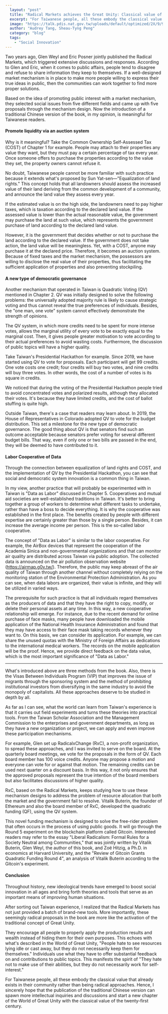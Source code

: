 ```yaml
---
  layout: "post"
  title: "Radical Markets achieves the Great Unity: Classical value of the twenty-first century"
  excerpt: "For Taiwanese people, all these embody the classical value that already exists in their community rather than being radical approaches."
  image: "https://talk.pdis.nat.gov.tw/uploads/default/optimized/2X/9/997ce7f4a6d8b61e62021dfad4ce3707a995f42b_2_1380x920.jpeg"
  author: "Audrey Tang, Sheau-Tyng Peng"
  category: "blog"
  tags: 
    - "Social Innovation"
---
```


Two years ago, Glen Weyl and Eric Posner jointly published the Radical Markets, which triggered extensive discussions and responses. According to Glen and Eric, when it comes to public affairs, people tend to disagree and refuse to share information they keep to themselves. If a well-designed market mechanism is in place to make more people willing to express their true ideas in public, then the communities can work together to find more proper solutions.

Based on the idea of promoting public interest with a market mechanism, they selected social issues from five different fields and came up with five proposals through the mechanism design. Now the introduction of a traditional Chinese version of the book, in my opinion, is meaningful for Taiwanese readers.

#### Promote liquidity via an auction system

Why is it meaningful? Take the Common Ownership Self-Assessed Tax (COST) of Chapter 1 for example. People may attach to their properties any value they want, but they must pay a certain percentage of tax every year. Once someone offers to purchase the properties according to the value they set, the property owners cannot refuse it.

No doubt, Taiwanese people cannot be more familiar with such practice because it extends what's proposed by Sun Yat-sen—"Equalization of land rights." This concept holds that all landowners should assess the increased value of their land deriving from the common development of a community, and announce the land value they assess every year.

If the estimated value is on the high side, the landowners need to pay higher taxes, which is taxation according to the declared land value. If the assessed value is lower than the actual reasonable value, the government may purchase the land at such value, which represents the government purchase of land according to the declared land value.

However, it is the government that decides whether or not to purchase the land according to the declared value. If the government does not take action, the land value will be meaningless. Yet, with a COST, anyone may purchase it at the declared price. Therefore, it becomes an auction system. Because of fixed taxes and the market mechanism, the possessors are willing to disclose the real value of their properties, thus facilitating the sufficient application of properties and also preventing stockpiling.

#### A new type of democratic governance

Another mechanism that operated in Taiwan is Quadratic Voting (QV) mentioned in Chapter 2. QV was initially designed to solve the following problems: the universally adopted majority rule is likely to cause strategic voting and thus cannot reveal the true preferences of individuals. Besides, the "one man, one vote" system cannot effectively demonstrate the strength of opinions.

The QV system, in which more credits need to be spent for more intense votes, allows the marginal utility of every vote to be exactly equal to the marginal cost. Then, it gives people greater motivation to vote according to their actual preferences to avoid wasting costs. Furthermore, the discussion of public topics will have a higher quality.

Take Taiwan's Presidential Hackathon for example. Since 2019, we have started using QV to vote for proposals. Each participant will get 99 credits. One vote costs one credit; four credits will buy two votes, and nine credits will buy three votes. In other words, the cost of a number of votes is its square in credits.

We noticed that during the voting of the Presidential Hackathon people tried to avoid concentrated votes and polarized results, although they allocated their votes. It's because they have limited credits, and the cost of ballot stuffing is quite high.

Outside Taiwan, there's a case that readers may learn about. In 2019, the House of Representatives in Colorado adopted QV to vote for the budget distribution. This set a milestone for the new type of democratic governance. The good thing about QV is that senators find such an outcome acceptable because senators prefer voting for several different budget bills. That way, even if only one or two bills are passed in the end, they will be deemed to have contributed to it.

#### Labor Cooperative of Data

Through the connection between equalization of land rights and COST, and the implementation of QV by the Presidential Hackathon, you can see that social and democratic system innovation is a common thing in Taiwan.

In my view, another practice that will probably be experimented with in Taiwan is "Data as Labor" discussed in Chapter 5. Cooperatives and mutual aid societies are well-established traditions in Taiwan. It's better to bring together a group of workers to determine what different tasks to undertake, rather than have a boss to decide everything. It is why the cooperative was established in the first place. The benefits created by people with different expertise are certainly greater than those by a single person. Besides, it can increase the average income per person. This is the so-called labor cooperative.

The concept of "Data as Labor" is similar to the labor cooperative. For example, the AirBox devices that represent the cooperation of the Academia Sinica and non-governmental organizations and that can monitor air quality are distributed across Taiwan via public adoption. The collected data is announced on the air pollution observation website (https://airmap.g0v.tw/). Therefore, the public may keep abreast of the air quality of Taiwan through another channel without completely relying on the monitoring station of the Environmental Protection Administration. As you can see, when data labors are organized, their value is infinite, and they will be utilized in varied ways.

The prerequisite for such practice is that all individuals regard themselves as the producers of data and that they have the right to copy, modify, or delete their personal assets at any time. In this way, a new cooperative relationship will emerge. For instance, due to the recent demand for online purchase of face masks, many people have downloaded the mobile application of the National Health Insurance Administration and found that they may have access to their face mask taking records whenever they want to. On this basis, we can consider its application. For example, we can share the unused quotas with the Ministry of Foreign Affairs as dedications to the international medical workers. The records on the mobile application will be the proof. Hence, we provide direct feedback on the data value, which is the most important significance of "Data as Labor."

---

What's introduced above are three methods from the book. Also, there is the Visas Between Individuals Program (VIP) that improves the issue of migrants through the sponsoring system and the method of prohibiting institutional investors from diversifying in the same industry to avoid the monopoly of capitalists. All these approaches deserve to be studied in depth by all.

As far as I can see, what the world can learn from Taiwan's experience is that it carries out field experiments and turns these theories into practical tools. From the Taiwan Scholar Association and the Management Commission to the enterprises and government departments, as long as they have a new organization or project, we can apply and even improve these participation mechanisms.

For example, Glen set up RadicalxChange (RxC), a non-profit organization, to spread these approaches, and I was invited to serve on the board. At the quarterly board meetings, we vote for the proposals in the form of QV. Each board member has 100 voice credits. Anyone may propose a motion and everyone can vote for or against that motion. The remaining credits can be used next quarter on a discount basis. In this way, it not only ensures that the approved proposals represent the true intention of the board members but also facilitates discussions of higher quality.

RxC, based on the Radical Markets, keeps studying how to use these mechanism designs to address the problem of resource allocation that both the market and the government fail to resolve. Vitalik Buterin, the founder of Ethereum and also the board member of RxC, developed the quadratic funding (QF), using the QV system.

This novel funding mechanism is designed to solve the free-rider problem that often occurs in the process of using public goods. It will go through the Round 5 experiment on the blockchain platform called Gitcoin. Interested readers may refer to the essay "Liberal Radicalism: Formal Rules for a Society Neutral among Communities," that was jointly written by Vitalik Buterin, Glen Weyl, the author of this book, and Zoë Hitzig, a Ph.D. in economics at Harvard University, and the "Review of Gitcoin Grants Quadratic Funding Round 4", an analysis of Vitalik Buterin according to the Gitcoin's experiment.

#### Conclusion

Throughout history, new ideological trends have emerged to boost social innovation in all ages and bring forth theories and tools that serve as an important means of improving human situations.

After sorting out Taiwan experience, I realized that the Radical Markets has not just provided a batch of brand-new tools. More importantly, these seemingly radical proposals in the book are more like the activation of the traditional concept of Great Unity.

They encourage all people to properly apply the production results and wealth instead of hiding them for their own purposes. This echoes with what's described in the World of Great Unity, "People hate to see resources lying idle or cast away, but they do not necessarily keep them for themselves." Individuals use what they have to offer substantial feedback on and contributions to public topics. This manifests the spirit of "They hate not to make use of their abilities, but they do not necessarily work for self-interest."

For Taiwanese people, all these embody the classical value that already exists in their community rather than being radical approaches. Hence, I sincerely hope that the publication of the traditional Chinese version can spawn more intellectual inquiries and discussions and start a new chapter of the World of Great Unity with the classical value of the twenty-first century.
